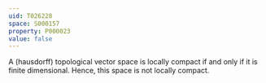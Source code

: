```yaml
---
uid: T026228
space: S000157
property: P000023
value: false
---
```


A (hausdorff) topological vector space is locally compact if and only if it is finite dimensional. Hence, this space is not locally compact.

